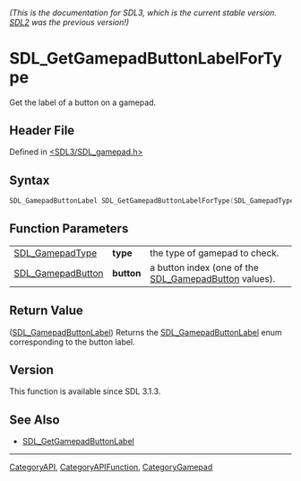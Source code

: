 ###### (This is the documentation for SDL3, which is the current stable version. [SDL2](https://wiki.libsdl.org/SDL2/) was the previous version!)
# SDL_GetGamepadButtonLabelForType

Get the label of a button on a gamepad.

## Header File

Defined in [<SDL3/SDL_gamepad.h>](https://github.com/libsdl-org/SDL/blob/main/include/SDL3/SDL_gamepad.h)

## Syntax

```c
SDL_GamepadButtonLabel SDL_GetGamepadButtonLabelForType(SDL_GamepadType type, SDL_GamepadButton button);
```

## Function Parameters

|                                        |            |                                                                            |
| -------------------------------------- | ---------- | -------------------------------------------------------------------------- |
| [SDL_GamepadType](SDL_GamepadType)     | **type**   | the type of gamepad to check.                                              |
| [SDL_GamepadButton](SDL_GamepadButton) | **button** | a button index (one of the [SDL_GamepadButton](SDL_GamepadButton) values). |

## Return Value

([SDL_GamepadButtonLabel](SDL_GamepadButtonLabel)) Returns the
[SDL_GamepadButtonLabel](SDL_GamepadButtonLabel) enum corresponding to the
button label.

## Version

This function is available since SDL 3.1.3.

## See Also

- [SDL_GetGamepadButtonLabel](SDL_GetGamepadButtonLabel)

----
[CategoryAPI](CategoryAPI), [CategoryAPIFunction](CategoryAPIFunction), [CategoryGamepad](CategoryGamepad)

